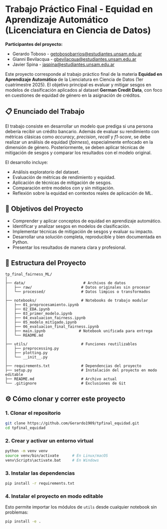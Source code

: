 # Trabajo Práctico Final - Equidad en Aprendizaje Automático (Licenciatura en Ciencia de Datos)

**Participantes del proyecto:**

* Gerardo Toboso - getobosobarrios@estudiantes.unsam.edu.ar
* Gianni Bevilacqua - gbevilacqua@estudiantes.unsam.edu.ar
* Javier Spina - jaspina@estudiantes.unsam.edu.ar

Este proyecto corresponde al trabajo práctico final de la materia **Equidad en Aprendizaje Automático** de la Lienciatura en Ciencia de Datos (1er cuatrimestre 2025). El objetivo principal es evaluar y mitigar sesgos en modelos de clasificación aplicados al dataset **German Credit Data**, con foco en cuestiones de equidad de género en la asignación de créditos.

## 📋 Enunciado del Trabajo

El trabajo consiste en desarrollar un modelo que prediga si una persona debería recibir un crédito bancario. Además de evaluar su rendimiento con métricas clásicas como *accuracy*, *precision*, *recall* y *f1-score*, se debe realizar un análisis de equidad (*fairness*), especialmente enfocado en la dimensión de género. Posteriormente, se deben aplicar técnicas de mitigación de sesgos y comparar los resultados con el modelo original.

El desarrollo incluye:

- Análisis exploratorio del dataset.
- Evaluación de métricas de rendimiento y equidad.
- Aplicación de técnicas de mitigación de sesgos.
- Comparación entre modelos con y sin mitigación.
- Reflexión sobre la equidad en contextos reales de aplicación de ML.

## 🎯 Objetivos del Proyecto

- Comprender y aplicar conceptos de equidad en aprendizaje automático.
- Identificar y analizar sesgos en modelos de clasificación.
- Implementar técnicas de mitigación de sesgos y evaluar su impacto.
- Desarrollar una solución completa, reproducible y bien documentada en Python.
- Presentar los resultados de manera clara y profesional.

## 📁 Estructura del Proyecto

```
tp_final_fairness_ML/
│
├── data/                          # Archivos de datos
│   ├── raw/                      # Datos originales sin procesar
│   └── processed/                # Datos limpios o transformados
│
├── notebooks/                    # Notebooks de trabajo modular
│   ├── 01_preprocesamiento.ipynb
│   ├── 02_EDA.ipynb
│   ├── 03_primer_modelo.ipynb
│   ├── 04_evaluacion_fairness.ipynb
│   ├── 05_modelo_mitigado.ipynb
│   ├── 06_evaluacion_final_fairness.ipynb
│   ├── main.ipynb               # Notebook unificada para entrega
│   └── README.md
│
├── utils/                        # Funciones reutilizables
│   ├── preprocessing.py
│   ├── plotting.py
│   └── __init__.py
│
├── requirements.txt              # Dependencias del proyecto
├── setup.py                      # Instalación del proyecto en modo editable
├── README.md                     # Archivo actual
└── .gitignore                    # Exclusiones de Git
```

## ⚙️ Cómo clonar y correr este proyecto

### 1. Clonar el repositorio

```bash
git clone https://github.com/Gerardo1909/tpfinal_equidad.git
cd tpfinal_equidad
```

### 2. Crear y activar un entorno virtual

```bash
python -m venv venv
source venv/bin/activate      # En Linux/macOS
venv\Scripts\activate.bat     # En Windows
```

### 3. Instalar las dependencias

```bash
pip install -r requirements.txt
```

### 4. Instalar el proyecto en modo editable
Esto permite importar los módulos de `utils` desde cualquier notebook sin problemas:

```bash
pip install -e .
```
